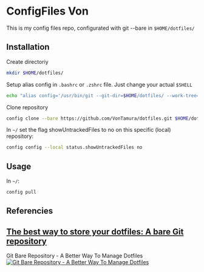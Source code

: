 # ConfigFiles Von

This is my config files repo, configurated with git --bare in ```$HOME/dotfiles/```

## Installation
Create directoriy
```bash
mkdir $HOME/dotfiles/
```
Setup alias config in ```.bashrc``` or ```.zshrc``` file. Just change your actual ```$SHELL```
```bash
echo "alias config='/usr/bin/git --git-dir=$HOME/dotfiles/ --work-tree=$HOME'" >> $HOME/.zshrc
```
Clone repository
```bash
config clone --bare https://github.com/VonTamura/dotfiles.git $HOME/dotfiles/
```
In ```~/``` set the flag showUntrackedFiles to no on this specific (local) repository:
```bash
config config --local status.showUntrackedFiles no
```
## Usage
In ```~/```:
```bash
config pull
```
## Referencies
[The best way to store your dotfiles: A bare Git repository](https://www.atlassian.com/git/tutorials/dotfiles)
--
Git Bare Repository - A Better Way To Manage Dotfiles
[![Git Bare Repository - A Better Way To Manage Dotfiles](https://img.youtube.com/vi/tBoLDpTWVOM/0.jpg)](https://www.youtube.com/watch?v=tBoLDpTWVOM)


